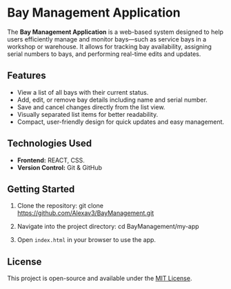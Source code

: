 # Bay Management Application

The **Bay Management Application** is a web-based system designed to help users efficiently manage and monitor bays—such as service bays in a workshop or warehouse. It allows for tracking bay availability, assigning serial numbers to bays, and performing real-time edits and updates.

## Features

- View a list of all bays with their current status.
- Add, edit, or remove bay details including name and serial number.
- Save and cancel changes directly from the list view.
- Visually separated list items for better readability.
- Compact, user-friendly design for quick updates and easy management.

## Technologies Used

- **Frontend:** REACT, CSS.
- **Version Control:** Git & GitHub

## Getting Started

1. Clone the repository:
git clone https://github.com/Alexav3/BayManagement.git
2. Navigate into the project directory:
cd BayManagement/my-app

3. Open `index.html` in your browser to use the app.


## License

This project is open-source and available under the [MIT License](../LICENSE).
